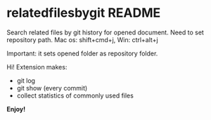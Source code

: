# relatedfilesbygit README

Search related files by git history for opened document. Need to set repository path. Mac os: shift+cmd+j, Win: ctrl+alt+j

Important: it sets opened folder as repository folder.

Hi! Extension makes:
- git log <filename>
- git show (every commit)
- collect statistics of commonly used files

**Enjoy!**
